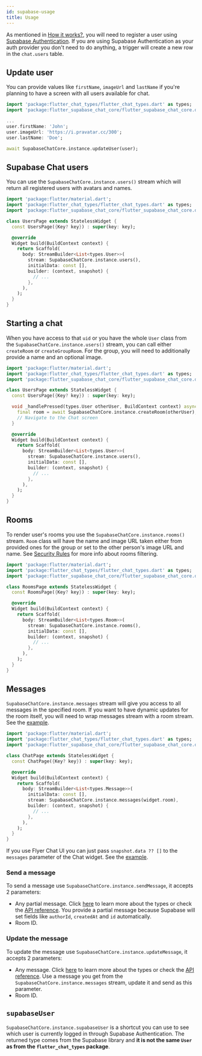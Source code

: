 ```yaml
---
id: supabase-usage
title: Usage
---
```


As mentioned in [How it works?](../introduction/supabase-overview.md#how-it-works), you will need to register a user using [Supabase Authentication](https://supabase.com/docs/guides/auth). If you are using Supabase Authentication as your auth provider you don't need to do anything, a trigger will create a new row in the `chat.users` table.

## Update user

You can provide values like `firstName`, `imageUrl` and `lastName` if you're planning to have a screen with all users available for chat.

```dart
import 'package:flutter_chat_types/flutter_chat_types.dart' as types;
import 'package:flutter_supabase_chat_core/flutter_supabase_chat_core.dart';

...
user.firstName: 'John';
user.imageUrl: 'https://i.pravatar.cc/300';
user.lastName: 'Doe';

await SupabaseChatCore.instance.updateUser(user);

```

## Supabase Chat users

You can use the `SupabaseChatCore.instance.users()` stream which will return all registered users with avatars and names.

```dart
import 'package:flutter/material.dart';
import 'package:flutter_chat_types/flutter_chat_types.dart' as types;
import 'package:flutter_supabase_chat_core/flutter_supabase_chat_core.dart';

class UsersPage extends StatelessWidget {
  const UsersPage({Key? key}) : super(key: key);

  @override
  Widget build(BuildContext context) {
    return Scaffold(
      body: StreamBuilder<List<types.User>>(
        stream: SupabaseChatCore.instance.users(),
        initialData: const [],
        builder: (context, snapshot) {
          // ...
        },
      ),
    );
  }
}
```

## Starting a chat

When you have access to that `uid` or you have the whole `User` class from the `SupabaseChatCore.instance.users()` stream, you can call either `createRoom` or `createGroupRoom`. For the group, you will need to additionally provide a name and an optional image.

```dart
import 'package:flutter/material.dart';
import 'package:flutter_chat_types/flutter_chat_types.dart' as types;
import 'package:flutter_supabase_chat_core/flutter_supabase_chat_core.dart';

class UsersPage extends StatelessWidget {
  const UsersPage({Key? key}) : super(key: key);

  void _handlePressed(types.User otherUser, BuildContext context) async {
    final room = await SupabaseChatCore.instance.createRoom(otherUser);
    // Navigate to the Chat screen
  }

  @override
  Widget build(BuildContext context) {
    return Scaffold(
      body: StreamBuilder<List<types.User>>(
        stream: SupabaseChatCore.instance.users(),
        initialData: const [],
        builder: (context, snapshot) {
          // ...
        },
      ),
    );
  }
}
```

## Rooms

To render user's rooms you use the `SupabaseChatCore.instance.rooms()` stream. `Room` class will have the name and image URL taken either from provided ones for the group or set to the other person's image URL and name. See [Security Rules](supabase-security-rls.md) for more info about rooms filtering.

```dart
import 'package:flutter/material.dart';
import 'package:flutter_chat_types/flutter_chat_types.dart' as types;
import 'package:flutter_supabase_chat_core/flutter_supabase_chat_core.dart';

class RoomsPage extends StatelessWidget {
  const RoomsPage({Key? key}) : super(key: key);

  @override
  Widget build(BuildContext context) {
    return Scaffold(
      body: StreamBuilder<List<types.Room>>(
        stream: SupabaseChatCore.instance.rooms(),
        initialData: const [],
        builder: (context, snapshot) {
          // ...
        },
      ),
    );
  }
}
```

## Messages

`SupabaseChatCore.instance.messages` stream will give you access to all messages in the specified room. If you want to have dynamic updates for the room itself, you will need to wrap messages stream with a room stream. See the [example](https://github.com/insideapp-srl/flutter_supabase_chat_core/blob/main/example/lib/chat.dart).

```dart
import 'package:flutter/material.dart';
import 'package:flutter_chat_types/flutter_chat_types.dart' as types;
import 'package:flutter_supabase_chat_core/flutter_supabase_chat_core.dart';

class ChatPage extends StatelessWidget {
  const ChatPage({Key? key}) : super(key: key);

  @override
  Widget build(BuildContext context) {
    return Scaffold(
      body: StreamBuilder<List<types.Message>>(
        initialData: const [],
        stream: SupabaseChatCore.instance.messages(widget.room),
        builder: (context, snapshot) {
          // ...
        },
      ),
    );
  }
}
```

If you use Flyer Chat UI you can just pass `snapshot.data ?? []` to the `messages` parameter of the Chat widget. See the [example](https://github.com/insideapp-srl/flutter_supabase_chat_core/blob/main/example/lib/chat.dart).

### Send a message

To send a message use `SupabaseChatCore.instance.sendMessage`, it accepts 2 parameters:

* Any partial message. Click [here](https://docs.flyer.chat/flutter/chat-ui/types) to learn more about the types or check the [API reference](https://pub.dev/documentation/flutter_chat_types/latest/index.html). You provide a partial message because Supabase will set fields like `authorId`, `createdAt` and `id` automatically.
* Room ID.

### Update the message

To update the message use `SupabaseChatCore.instance.updateMessage`, it accepts 2 parameters:

* Any message. Click [here](https://docs.flyer.chat/flutter/chat-ui/types) to learn more about the types or check the [API reference](https://pub.dev/documentation/flutter_chat_types/latest/index.html). Use a message you get from the `SupabaseChatCore.instance.messages` stream, update it and send as this parameter.
* Room ID.

## `supabaseUser`

`SupabaseChatCore.instance.supabaseUser` is a shortcut you can use to see which user is currently logged in through Supabase Authentication. The returned type comes from the Supabase library and **it is not the same `User` as from the `flutter_chat_types` package**.
